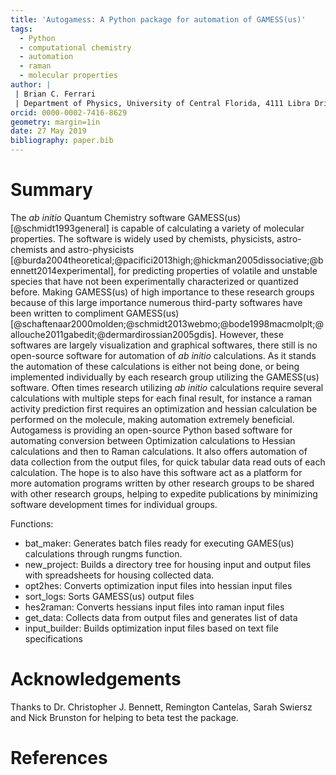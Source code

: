 ```yaml
---
title: 'Autogamess: A Python package for automation of GAMESS(us)'
tags:
  - Python
  - computational chemistry
  - automation
  - raman
  - molecular properties
author: |
 | Brian C. Ferrari
 | Department of Physics, University of Central Florida, 4111 Libra Drive, Orlando FL 32816
orcid: 0000-0002-7416-8629
geometry: margin=1in
date: 27 May 2019
bibliography: paper.bib
---
```


# Summary

The *ab initio* Quantum Chemistry software GAMESS(us)[@schmidt1993general] is capable of calculating a variety of molecular
properties. The software is widely used by chemists, physicists, astro-chemists and astro-physicists
[@burda2004theoretical;@pacifici2013high;@hickman2005dissociative;@bennett2014experimental], for predicting properties of
volatile and unstable species that have not been experimentally characterized or quantized before. Making GAMESS(us) of high
importance to these research groups because of this large importance numerous third-party softwares have been written to compliment GAMESS(us)
[@schaftenaar2000molden;@schmidt2013webmo;@bode1998macmolplt;@allouche2011gabedit;@dermardirossian2005gdis]. However,
these softwares are largely visualization and graphical softwares, there still is no open-source software for automation
of *ab initio* calculations. As it stands the automation of these calculations is either not being done, or being
implemented individually by each research group utilizing the GAMESS(us) software. Often times research utilizing
*ab initio* calculations require several calculations with multiple steps for each final result, for instance a raman activity prediction first requires
an optimization and hessian calculation be performed on the molecule, making automation extremely beneficial.
Autogamess is providing an open-source Python based software for automating conversion between Optimization calculations to
Hessian calculations and then to Raman calculations. It also offers automation of data collection from the output files,
for quick tabular data read outs of each calculation. The hope is to also have this software act as a platform for more
automation programs written by other research groups to be shared with other research groups, helping to expedite
publications by minimizing software development times for individual groups.

Functions:

* bat_maker: Generates batch files ready for executing GAMES(us) calculations through rungms function.
* new_project: Builds a directory tree for housing input and output files with spreadsheets for housing collected data.
* opt2hes: Converts optimization input files into hessian input files
* sort_logs: Sorts GAMESS(us) output files
* hes2raman: Converts hessians input files into raman input files
* get_data: Collects data from output files and generates list of data
* input_builder: Builds optimization input files based on text file specifications


# Acknowledgements

Thanks to Dr. Christopher J. Bennett, Remington Cantelas, Sarah Swiersz and Nick Brunston for helping to beta test the package.

# References
